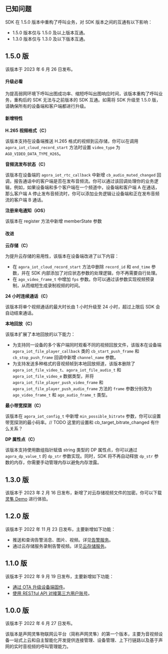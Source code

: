 ## 已知问题

SDK 在 1.5.0 版本中重构了呼叫业务，对 SDK 版本之间的互通有以下影响：
- 1.5.0 版本仅与 1.5.0 及以上版本互通。
- 1.3.0 版本仅与 1.3.0 及以下版本互通。

## 1.5.0 版

该版本于 2023 年 6 月 26 日发布。

#### 升级必看

为提高弱网环境下呼叫出图成功率、缩短呼叫出图响应时间，该版本重构了呼叫业务，重构后的 SDK 无法与之前版本的 SDK 互通。如需将 SDK 升级至 1.5.0 版，请确保所有的设备端和客户端都进行升级。

#### 新增特性

**H.265 视频格式（C）**

该版本支持在设备端推送 H.265 格式的视频到云存储，你可以在调用 `agora_iot_cloud_record_start` 方法时设置 `video_type` 为 `AGO_VIDEO_DATA_TYPE_H265`。

**音频流发布状态（C）**

该版本在设备端的 `agora_iot_rtc_callback` 中新增 `cb_audio_muted_changed` 回调，报告通话中的客户端是否在发布音频流。你可以通过该回调处理你的业务逻辑，例如，如果设备端和多个客户端在一个频道中，设备端和客户端 A 在通话，那么客户端 A 停止发布音频流时，你可以添加业务逻辑让设备端和正在发布音频流的客户端 B 通话。

**注册来电通知（iOS）**

该版本在 register 方法中新增 memberState 参数

#### 改进

**云存储（C）**

为提升云存储的易用性，该版本在设备端改进了以下内容：
- 在 `agora_iot_cloud_record_start` 方法中删除 `record_id` 和 `end_time` 参数，并在 SDK 内部添加了对应状态参数的处理逻辑，你不再需要自行处理。
- 在 `ago_video_frame_t` 中增加 `fps` 参数。你可以通过该参数实现视频预录制，从而缩短生成录制视频的时间。

**24 小时连续通话（C）**

该版本将单个视频通话的最大时长由 1 小时升级至 24 小时，超过上限后 SDK 会自动结束通话。

**本地回放（C）**

该版本扩展了本地回放的以下能力：
- 为支持同一设备的多个客户端同时观看不同的视频回放文件，该版本在设备端 `agora_iot_file_player_callback` 类的 `cb_start_push_frame` 和 `cb_stop_push_frame` 回调中新增 `channel_name` 参数。
- 为支持发送多种格式的音视频帧到本地回放频道，该版本删除了 `agora_iot_file_video_t`、`agora_iot_file_audio_t` 和 `agora_iot_file_video_e` 数据类型，并将 `agora_iot_file_player_push_video_frame` 和 `agora_iot_file_player_push_audio_frame` 方法的 `frame` 参数分别改为 `ago_video_frame_t` 和 `ago_audio_frame_t` 类型。

**最小带宽探测（C）**

该版本在 `agora_iot_config_t` 中新增 `min_possible_bitrate` 参数，你可以设置带宽探测的最小码率。// TODO 这里的设置和 cb_target_bitrate_changed 有什么关系？

**DP 属性点（C）**

该版本支持使用数组指针赋值 string 类型的 DP 属性点，你可以通过 `agora_dp_value_t` 的 `dp_str` 参数实现。同时，SDK 将不再自动释放 `dp_str` 参数的内存，你需要手动管理内存以避免内存泄露。

## 1.3.0 版

该版本于 2023 年 2 月  16 日发布，新增了对云存储视频文件的加密。你可以下载[灵隼 Demo](https://docs.agora.io/cn/iot-apaas/downloads?platform=All%20Platforms) 进行体验。

## 1.2.0 版

该版本于 2022 年 11 月  23 日发布，主要新增如下功能：

- 推送和查询告警消息、图片、视频。详见[告警服务](./agora_link_alram/)。
- 通过云存储服务录制告警视频。详见[云存储服务](./agora_link_cloud_storage/)。

## 1.1.0 版

该版本于 2022 年 9 月  19 日发布，主要新增如下功能：

- [通过 OTA 升级设备端固件](./agora_link_ota/)。
- [使用 RESTful API 对接第三方用户账号](./agora_link_restful_api?platform=All%20Platforms#对接自研或第三方账户系统)。

## 1.0.0 版

该版本于 2022 年 6 月  27 日发布。

该版本是声网灵隼物联网云平台（简称声网灵隼）的第一个版本，主要为音视频设备一站式上云和自主智能化开发提供连接管理、设备管理、上下行链路以及基于声网的实时音视频的呼叫管理能力。